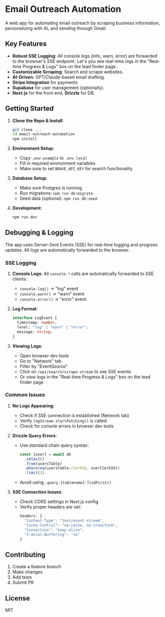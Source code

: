 # Email Outreach Automation

A web app for automating email outreach by scraping business information, personalizing with AI, and sending through Gmail.

## Key Features

- **Robust SSE Logging**: All console logs (info, warn, error) are forwarded to the browser's SSE endpoint. Let's you see real-time logs in the "Real-time Progress & Logs" box on the lead finder page.
- **Customizable Scraping**: Search and scrape websites. 
- **AI-Driven**: GPT/Claude-based email drafting. 
- **Stripe Integration** for payments
- **Supabase** for user management (optionally).
- **Next.js** for the front end, **Drizzle** for DB.

## Getting Started

1. **Clone the Repo & Install**:
   ```bash
   git clone ...
   cd email-outreach-automation
   npm install
   ```

2. **Environment Setup**:
   - Copy `.env.example` to `.env.local`
   - Fill in required environment variables
   - Make sure to set `BRAVE_API_KEY` for search functionality

3. **Database Setup**:
   - Make sure Postgres is running
   - Run migrations: `npm run db:migrate`
   - Seed data (optional): `npm run db:seed`

4. **Development**:
   ```bash
   npm run dev
   ```

## Debugging & Logging

The app uses Server-Sent Events (SSE) for real-time logging and progress updates. All logs are automatically forwarded to the browser.

### SSE Logging

1. **Console Logs**: All `console.*` calls are automatically forwarded to SSE clients:
   - `console.log()` -> "log" event
   - `console.warn()` -> "warn" event
   - `console.error()` -> "error" event

2. **Log Format**:
   ```typescript
   interface LogEvent {
     timestamp: number;
     level: "log" | "warn" | "error";
     message: string;
   }
   ```

3. **Viewing Logs**:
   - Open browser dev tools
   - Go to "Network" tab
   - Filter by "EventSource"
   - Click on `/api/search/scrape-stream` to see SSE events
   - Or view logs in the "Real-time Progress & Logs" box on the lead finder page

### Common Issues

1. **No Logs Appearing**:
   - Check if SSE connection is established (Network tab)
   - Verify `logStream.startPatching()` is called
   - Check for console errors in browser dev tools

2. **Drizzle Query Errors**:
   - Use standard chain query syntax: 
     ```typescript
     const [user] = await db
       .select()
       .from(usersTable)
       .where(eq(usersTable.clerkId, userClerkId))
       .limit(1)
     ```
   - Avoid using `.query.[tablename].findFirst()`

3. **SSE Connection Issues**:
   - Check CORS settings in Next.js config
   - Verify proper headers are set:
     ```typescript
     headers: {
       "Content-Type": "text/event-stream",
       "Cache-Control": "no-cache, no-transform",
       "Connection": "keep-alive",
       "X-Accel-Buffering": "no"
     }
     ```

## Contributing

1. Create a feature branch
2. Make changes
3. Add tests
4. Submit PR

## License

MIT



